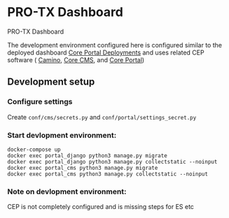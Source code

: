 # PRO-TX Dashboard

PRO-TX Dashboard 

The development environment configured here is configured similar to the deployed dashboard [Core Portal Deployments](https://github.com/TACC/Core-Portal-Deployments) and uses related CEP software ( [Camino](https://github.com/TACC/Camino), [Core CMS](https://github.com/TACC/Core-CMS), and [Core Portal](https://github.com/TACC/Core-Portal))


## Development setup

### Configure settings

Create `conf/cms/secrets.py` and `conf/portal/settings_secret.py` 

### Start devlopment environment:

    docker-compose up 
    docker exec portal_django python3 manage.py migrate
    docker exec portal_django python3 manage.py collectstatic --noinput
    docker exec portal_cms python3 manage.py migrate
    docker exec portal_cms python3 manage.py collectstatic --noinput

### Note on devlopment environment:

CEP is not completely configured and is missing steps for ES etc
